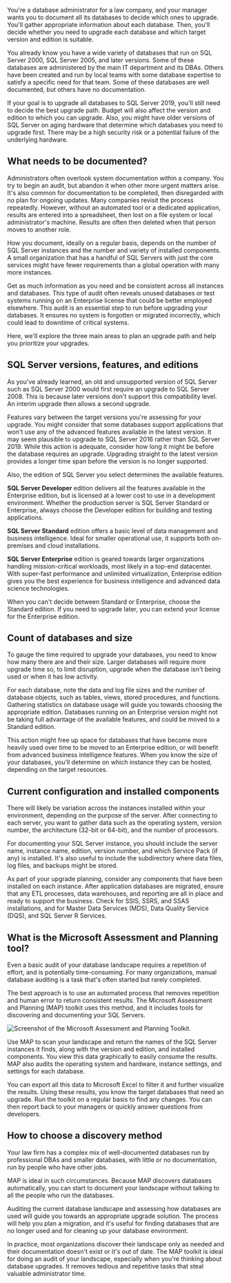 You're a database administrator for a law company, and your manager wants you to document all its databases to decide which ones to upgrade. You'll gather appropriate information about each database. Then, you'll decide whether you need to upgrade each database and which target version and edition is suitable.

You already know you have a wide variety of databases that run on SQL Server 2000, SQL Server 2005, and later versions. Some of these databases are administered by the main IT department and its DBAs. Others have been created and run by local teams with some database expertise to satisfy a specific need for that team. Some of these databases are well documented, but others have no documentation.

If your goal is to upgrade all databases to SQL Server 2019, you'll still need to decide the best upgrade path. Budget will also affect the version and edition to which you can upgrade. Also, you might have older versions of SQL Server on aging hardware that determine which databases you need to upgrade first. There may be a high security risk or a potential failure of the underlying hardware.

## What needs to be documented?

Administrators often overlook system documentation within a company. You try to begin an audit, but abandon it when other more urgent matters arise. It's also common for documentation to be completed, then disregarded with no plan for ongoing updates. Many companies revisit the process repeatedly. However, without an automated tool or a dedicated application, results are entered into a spreadsheet, then lost on a file system or local administrator's machine. Results are often then deleted when that person moves to another role.

How you document, ideally on a regular basis, depends on the number of SQL Server instances and the number and variety of installed components. A small organization that has a handful of SQL Servers with just the core services might have fewer requirements than a global operation with many more instances.

Get as much information as you need and be consistent across all instances and databases. This type of audit often reveals unused databases or test systems running on an Enterprise license that could be better employed elsewhere. This audit is an essential step to run before upgrading your databases. It ensures no system is forgotten or migrated incorrectly, which could lead to downtime of critical systems.

Here, we'll explore the three main areas to plan an upgrade path and help you prioritize your upgrades.

## SQL Server versions, features, and editions

As you've already learned, an old and unsupported version of SQL Server such as SQL Server 2000 would first require an upgrade to SQL Server 2008. This is because later versions don't support this compatibility level. An interim upgrade then allows a second upgrade.  

Features vary between the target versions you're assessing for your upgrade. You might consider that some databases support applications that won't use any of the advanced features available in the latest version. It may seem plausible to upgrade to SQL Server 2016 rather than SQL Server 2019. While this action is adequate, consider how long it might be before the database requires an upgrade. Upgrading straight to the latest version provides a longer time span before the version is no longer supported.

Also, the edition of SQL Server you select determines the available features.

**SQL Server Developer** edition delivers all the features available in the Enterprise edition, but is licensed at a lower cost to use in a development environment. Whether the production server is SQL Server Standard or Enterprise, always choose the Developer edition for building and testing applications.

**SQL Server Standard** edition offers a basic level of data management and business intelligence. Ideal for smaller operational use, it supports both on-premises and cloud installations.

**SQL Server Enterprise** edition is geared towards larger organizations handling mission-critical workloads, most likely in a top-end datacenter. With super-fast performance and unlimited virtualization, Enterprise edition gives you the best experience for business intelligence and advanced data science technologies.

When you can't decide between Standard or Enterprise, choose the Standard edition. If you need to upgrade later, you can extend your license for the Enterprise edition.

## Count of databases and size

To gauge the time required to upgrade your databases, you need to know how many there are and their size. Larger databases will require more upgrade time so, to limit disruption, upgrade when the database isn't being used or when it has low activity.

For each database, note the data and log file sizes and the number of database objects, such as tables, views, stored procedures, and functions. Gathering statistics on database usage will guide you towards choosing the appropriate edition. Databases running on an Enterprise version might not be taking full advantage of the available features, and could be moved to a Standard edition.

This action might free up space for databases that have become more heavily used over time to be moved to an Enterprise edition, or will benefit from advanced business intelligence features. When you know the size of your databases, you'll determine on which instance they can be hosted, depending on the target resources.

## Current configuration and installed components

There will likely be variation across the instances installed within your environment, depending on the purpose of the server. After connecting to each server, you want to gather data such as the operating system, version number, the architecture (32-bit or 64-bit), and the number of processors.

For documenting your SQL Server instance, you should include the server name, instance name, edition, version number, and which Service Pack (if any) is installed. It's also useful to include the subdirectory where data files, log files, and backups might be stored.

As part of your upgrade planning, consider any components that have been installed on each instance. After application databases are migrated, ensure that any ETL processes, data warehouses, and reporting are all in place and ready to support the business. Check for SSIS, SSRS, and SSAS installations, and for Master Data Services (MDS), Data Quality Service (DQS), and SQL Server R Services.

## What is the Microsoft Assessment and Planning tool?

Even a basic audit of your database landscape requires a repetition of effort, and is potentially time-consuming. For many organizations, manual database auditing is a task that's often started but rarely completed.

The best approach is to use an automated process that removes repetition and human error to return consistent results. The Microsoft Assessment and Planning (MAP) toolkit uses this method, and it includes tools for discovering and documenting your SQL Servers.

![Screenshot of the Microsoft Assessment and Planning Toolkit.](../media/3-map-screenshot.png)

Use MAP to scan your landscape and return the names of the SQL Server instances it finds, along with the version and edition, and installed components. You view this data graphically to easily consume the results. MAP also audits the operating system and hardware, instance settings, and settings for each database.

You can export all this data to Microsoft Excel to filter it and further visualize the results. Using these results, you know the target databases that need an upgrade. Run the toolkit on a regular basis to find any changes. You can then report back to your managers or quickly answer questions from developers.

## How to choose a discovery method

Your law firm has a complex mix of well-documented databases run by professional DBAs and smaller databases, with little or no documentation, run by people who have other jobs.

MAP is ideal in such circumstances. Because MAP discovers databases automatically, you can start to document your landscape without talking to all the people who run the databases.

Auditing the current database landscape and assessing how databases are used will guide you towards an appropriate upgrade solution. The process will help you plan a migration, and it's useful for finding databases that are no longer used and for cleaning up your database environment.

In practice, most organizations discover their landscape only as needed and their documentation doesn't exist or it's out of date. The MAP toolkit is ideal for doing an audit of your landscape, especially when you're thinking about database upgrades. It removes tedious and repetitive tasks that steal valuable administrator time.
